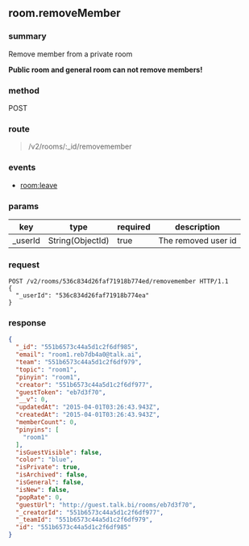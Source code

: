 ## room.removeMember

### summary
Remove member from a private room

**Public room and general room can not remove members!**

### method
POST

### route
> /v2/rooms/:_id/removemember

### events
* [room:leave](../event/room.leave.html)

### params
| key            | type               | required | description                                                               |
| -------------- | ------------------ | -------- | ------------------------------------------------------------------------- |
| _userId        | String(ObjectId)   | true     | The removed user id                                                       |

### request
```
POST /v2/rooms/536c834d26faf71918b774ed/removemember HTTP/1.1
{
  "_userId": "536c834d26faf71918b774ea"
}
```

### response
```json
{
  "_id": "551b6573c44a5d1c2f6df985",
  "email": "room1.reb7db4a0@talk.ai",
  "team": "551b6573c44a5d1c2f6df979",
  "topic": "room1",
  "pinyin": "room1",
  "creator": "551b6573c44a5d1c2f6df977",
  "guestToken": "eb7d3f70",
  "__v": 0,
  "updatedAt": "2015-04-01T03:26:43.943Z",
  "createdAt": "2015-04-01T03:26:43.943Z",
  "memberCount": 0,
  "pinyins": [
    "room1"
  ],
  "isGuestVisible": false,
  "color": "blue",
  "isPrivate": true,
  "isArchived": false,
  "isGeneral": false,
  "isNew": false,
  "popRate": 0,
  "guestUrl": "http://guest.talk.bi/rooms/eb7d3f70",
  "_creatorId": "551b6573c44a5d1c2f6df977",
  "_teamId": "551b6573c44a5d1c2f6df979",
  "id": "551b6573c44a5d1c2f6df985"
}
```
